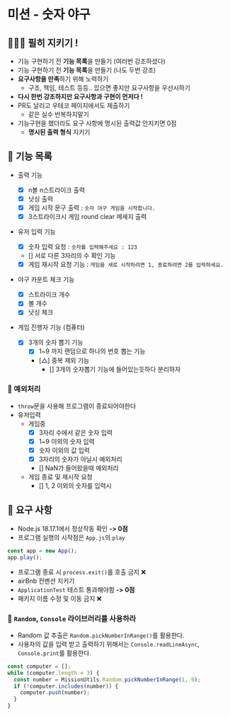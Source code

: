 # 미션 - 숫자 야구

## 🚨🚨🚨 필히 지키기 !

- 기능 구현하기 전 **기능 목록**을 만들기 (여러번 강조하셨다)
- 기능 구현하기 전 **기능 목록**을 만들기 (나도 두번 강조)
- **요구사항을 만족**하기 위해 노력하기
  - 구조, 책임, 테스트 등등.. 있으면 좋지만 요구사항을 우선시하기
- **다시 한번 강조하지만 요구사항과 구현이 먼저다 !**
- PR도 날리고 우테코 페이지에서도 제출하기
  - 같은 실수 반복하지말기
- 기능구현을 했더라도 요구 사항에 명시된 출력값 안지키면 0점
  - **명시된 출력 형식** 지키기

## 🚀 기능 목록

- 출력 기능

  - [x] n볼 n스트라이크 출력
  - [x] 낫싱 출력
  - [x] 게임 시작 문구 출력 : `숫자 야구 게임을 시작합니다.`
  - [x] 3스트라이크시 게임 round clear 메세지 출력

- 유저 입력 기능

  - [x] 숫자 입력 요청 : `숫자를 입력해주세요 : 123`
  - [] 서로 다른 3자리의 수 확인 기능
  - [x] 게임 재시작 요청 기능 : `게임을 새로 시작하려면 1, 종료하려면 2를 입력하세요.`

- 야구 카운트 체크 기능

  - [x] 스트라이크 개수
  - [x] 볼 개수
  - [x] 낫싱 체크

- 게임 진행자 기능 (컴퓨터)

  - [x] 3개의 숫자 뽑기 기능
    - [x] 1~9 까지 랜덤으로 하나의 번호 뽑는 기능
    - [△] 중복 제외 기능
      - [] 3개의 숫자뽑기 기능에 들어있는듯하다 분리하자

### 🚧 예외처리

- `throw`문을 사용해 프로그램이 종료되어야한다
- 유저입력
  - 게임중
    - [x] 3자리 수에서 같은 숫자 입력
    - [x] 1~9 이외의 숫자 입력
    - [x] 숫자 이외의 값 입력
    - [x] 3자리의 숫자가 아닐시 예외처리
    - [] NaN가 들어왔을때 예외처리
  - 게임 종료 및 재시작 요청
    - [] 1, 2 이외의 숫자를 입력시

## 🎯 요구 사항

- Node.js 18.17.1에서 정상작동 확인 **-> 0점**
- 프로그램 실행의 시작점은 `App.js`의 `play`

```javascript
const app = new App();
app.play();
```

- 프로그램 종료 시 `process.exit()`를 호출 금지 ❌
- airBnb 컨벤션 지키기
- `ApplicationTest` 테스트 통과해야함 **-> 0점**
- 패키지 이름 수정 및 이동 금지 ❌

### 📌 `Random`, `Console` 라이브러리를 사용하라

- Random 값 추출은 `Random.pickNumberInRange()`를 활용한다.
- 사용자의 값을 입력 받고 출력하기 위해서는 `Console.readLineAsync`, `Console.print`를 활용한다.

```javascript
const computer = [];
while (computer.length < 3) {
  const number = MissionUtils.Random.pickNumberInRange(1, 9);
  if (!computer.includes(number)) {
    computer.push(number);
  }
}
```
